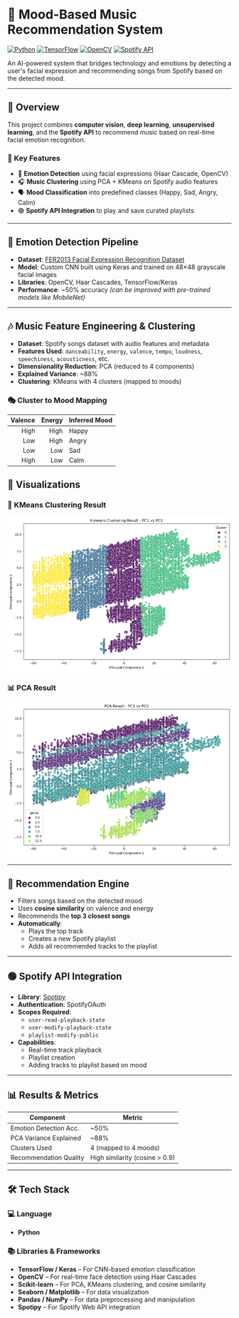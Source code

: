 # 🎵 Mood-Based Music Recommendation System

[![Python](https://img.shields.io/badge/Python-3.8%2B-blue.svg)](https://www.python.org/)
[![TensorFlow](https://img.shields.io/badge/TensorFlow-2.x-orange.svg)](https://www.tensorflow.org/)
[![OpenCV](https://img.shields.io/badge/OpenCV-4.x-green.svg)](https://opencv.org/)
[![Spotify API](https://img.shields.io/badge/Spotify%20API-integrated-brightgreen.svg)](https://developer.spotify.com/)

An AI-powered system that bridges technology and emotions by detecting a user's facial expression and recommending songs from Spotify based on the detected mood.

---

## 📌 Overview

This project combines **computer vision**, **deep learning**, **unsupervised learning**, and the **Spotify API** to recommend music based on real-time facial emotion recognition.

### 🔧 Key Features

- 🧠 **Emotion Detection** using facial expressions (Haar Cascade, OpenCV)
- 🎧 **Music Clustering** using PCA + KMeans on Spotify audio features
- 🗣️ **Mood Classification** into predefined classes (Happy, Sad, Angry, Calm)
- 🟢 **Spotify API Integration** to play and save curated playlists

---

## 🧠 Emotion Detection Pipeline

- **Dataset**: [FER2013 Facial Expression Recognition Dataset](https://www.kaggle.com/datasets/msambare/fer2013)
- **Model**: Custom CNN built using Keras and trained on 48×48 grayscale facial images
- **Libraries**: OpenCV, Haar Cascades, TensorFlow/Keras
- **Performance**: ~50% accuracy *(can be improved with pre-trained models like MobileNet)*

---

## 🎶 Music Feature Engineering & Clustering

- **Dataset**: Spotify songs dataset with audio features and metadata
- **Features Used**: `danceability`, `energy`, `valence`, `tempo`, `loudness`, `speechiness`, `acousticness`, etc.
- **Dimensionality Reduction**: PCA (reduced to 4 components)
- **Explained Variance**: ~88%
- **Clustering**: KMeans with 4 clusters (mapped to moods)

### 🎭 Cluster to Mood Mapping

| Valence | Energy | Inferred Mood |
|--------:|-------:|:--------------|
| High    | High   | Happy         |
| Low     | High   | Angry         |
| Low     | Low    | Sad           |
| High    | Low    | Calm          |

## 📸 Visualizations

### 🎯 KMeans Clustering Result
![KMeans Clustering](/Images/Kmeans.png)

### 📊 PCA Result
![PCA Result](/Images/PCA_Result.png)

---

## 🎯 Recommendation Engine

- Filters songs based on the detected mood
- Uses **cosine similarity** on valence and energy
- Recommends the **top 3 closest songs**
- **Automatically**:
  - Plays the top track
  - Creates a new Spotify playlist
  - Adds all recommended tracks to the playlist

---

## 🟢 Spotify API Integration

- **Library**: [Spotipy](https://spotipy.readthedocs.io/)
- **Authentication**: SpotifyOAuth
- **Scopes Required**:
  - `user-read-playback-state`
  - `user-modify-playback-state`
  - `playlist-modify-public`
- **Capabilities**:
  - Real-time track playback
  - Playlist creation
  - Adding tracks to playlist based on mood

---

## 📊 Results & Metrics

| Component               | Metric                          |
|-------------------------|---------------------------------|
| Emotion Detection Acc.  | ~50%                            |
| PCA Variance Explained  | ~88%                            |
| Clusters Used           | 4 (mapped to 4 moods)           |
| Recommendation Quality  | High similarity (cosine > 0.9) |

---

## 🛠️ Tech Stack

### 💻 Language
- **Python**

### 📚 Libraries & Frameworks
- **TensorFlow / Keras** – For CNN-based emotion classification
- **OpenCV** – For real-time face detection using Haar Cascades
- **Scikit-learn** – For PCA, KMeans clustering, and cosine similarity
- **Seaborn / Matplotlib** – For data visualization
- **Pandas / NumPy** – For data preprocessing and manipulation
- **Spotipy** – For Spotify Web API integration
